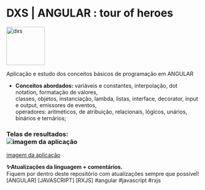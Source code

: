 # DXS | ANGULAR : tour of heroes
<img src="https://dataxstudios.com.br/assets/images/logo_DXS_400_190.png" alt="dxs" width="100"/> 

Aplicação e estudo dos conceitos básicos de programação em ANGULAR

- **Conceitos abordados:** variáveis e constantes, interpolação, dot notation, formatação de valores,  
classes, objetos, instanciação, lambda, listas, interface, decorator, input e output, emissores de eventos,  
operadores: aritméticos, de atribuição, relacionais, lógicos, unários, binários e ternários;

### Telas de resultados:<br>![imagem da aplicação](https://dataxstudios.com.br/assets/images/github/angular_tour_of_heroes_1.PNG)  
[imagem da aplicação](https://dataxstudios.com.br/assets/images/github/angular_tour_of_heroes_2.PNG)


**✨Atualizações da linguagem + comentários.**<br>
Fiquem por dentro deste repositório com atualizações sempre que possível!  
[ANGULAR] [JAVASCRIPT] [RXJS] #angular #javascript #rxjs
